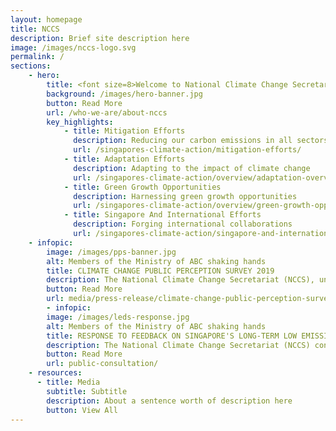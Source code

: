```yaml
---
layout: homepage
title: NCCS
description: Brief site description here
image: /images/nccs-logo.svg
permalink: /
sections:
    - hero:
        title: <font size=8>Welcome to National Climate Change Secretariat</font>
        background: /images/hero-banner.jpg
        button: Read More
        url: /who-we-are/about-nccs
        key_highlights:
            - title: Mitigation Efforts
              description: Reducing our carbon emissions in all sectors
              url: /singapores-climate-action/mitigation-efforts/
            - title: Adaptation Efforts
              description: Adapting to the impact of climate change
              url: /singapores-climate-action/overview/adaptation-overview/
            - title: Green Growth Opportunities
              description: Harnessing green growth opportunities
              url: /singapores-climate-action/overview/green-growth-opportunities/
            - title: Singapore And International Efforts
              description: Forging international collaborations
              url: /singapores-climate-action/singapore-and-international-efforts/
    - infopic:
        image: /images/pps-banner.jpg
        alt: Members of the Ministry of ABC shaking hands
        title: CLIMATE CHANGE PUBLIC PERCEPTION SURVEY 2019
        description: The National Climate Change Secretariat (NCCS), under the Strategy Group, Prime Minister’s Office, conducted a survey from May to July 2019 to gauge public perception and views on climate change.
        button: Read More
        url: media/press-release/climate-change-public-perception-survey-2019
        - infopic:
        image: /images/leds-response.jpg
        alt: Members of the Ministry of ABC shaking hands
        title: RESPONSE TO FEEDBACK ON SINGAPORE'S LONG-TERM LOW EMISSIONS DEVELOPMENT STRATEGY
        description: The National Climate Change Secretariat (NCCS) conducted a public consultation on Singapore’s Long-Term Low Emissions Development Strategy (LEDS) from 16 July to 30 September 2019. 
        button: Read More
        url: public-consultation/
    - resources:
      - title: Media
        subtitle: Subtitle
        description: About a sentence worth of description here
        button: View All
---
```

